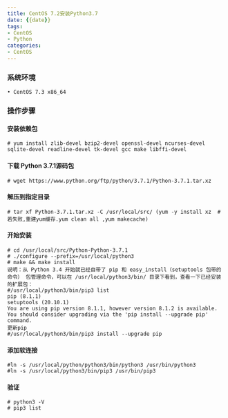 ```yaml
---
title: CentOS 7.2安装Python3.7
date: {{date}}
tags: 
- CentOS
- Python
categories: 
- CentOS
---
```

### 系统环境
	• CentOS 7.3 x86_64
### 操作步骤
####  安装依赖包
	# yum install zlib-devel bzip2-devel openssl-devel ncurses-devel sqlite-devel readline-devel tk-devel gcc make libffi-devel 
#### 下载 Python 3.7.1源码包
	# wget https://www.python.org/ftp/python/3.7.1/Python-3.7.1.tar.xz
#### 解压到指定目录
	# tar xf Python-3.7.1.tar.xz -C /usr/local/src/ (yum -y install xz  #若失败,重建yum缓存.yum clean all ,yum makecache)

<escape><!-- more --></escape>

#### 开始安装
	# cd /usr/local/src/Python-Python-3.7.1
	# ./configure --prefix=/usr/local/python3
	# make && make install
	说明：从 Python 3.4 开始就已经自带了 pip 和 easy_install（setuptools 包带的命令） 包管理命令，可以在 /usr/local/python3/bin/ 目录下看到，查看一下已经安装的扩展包：
	#/usr/local/python3/bin/pip3 list
	pip (8.1.1)
	setuptools (20.10.1)
	You are using pip version 8.1.1, however version 8.1.2 is available.
	You should consider upgrading via the 'pip install --upgrade pip' command.
	更新pip
	#/usr/local/python3/bin/pip3 install --upgrade pip
#### 添加软连接
	#ln -s /usr/local/python/python3/bin/python3 /usr/bin/python3
	#ln -s /usr/local/python3/bin/pip3 /usr/bin/pip3
#### 验证
	# python3 -V
	# pip3 list

